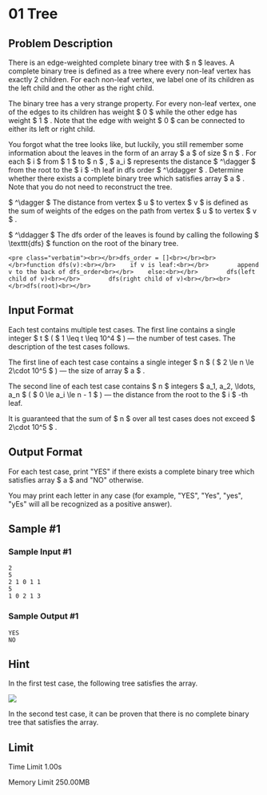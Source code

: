# 01 Tree

## Problem Description

There is an edge-weighted complete binary tree with $ n $ leaves. A complete binary tree is defined as a tree where every non-leaf vertex has exactly 2 children. For each non-leaf vertex, we label one of its children as the left child and the other as the right child.

The binary tree has a very strange property. For every non-leaf vertex, one of the edges to its children has weight $ 0 $ while the other edge has weight $ 1 $ . Note that the edge with weight $ 0 $ can be connected to either its left or right child.

You forgot what the tree looks like, but luckily, you still remember some information about the leaves in the form of an array $ a $ of size $ n $ . For each $ i $ from $ 1 $ to $ n $ , $ a_i $ represents the distance $ ^\dagger $ from the root to the $ i $ -th leaf in dfs order $ ^\ddagger $ . Determine whether there exists a complete binary tree which satisfies array $ a $ . Note that you do not need to reconstruct the tree.

 $ ^\dagger $ The distance from vertex $ u $ to vertex $ v $ is defined as the sum of weights of the edges on the path from vertex $ u $ to vertex $ v $ .

 $ ^\ddagger $ The dfs order of the leaves is found by calling the following $ \texttt{dfs} $ function on the root of the binary tree.

```
<pre class="verbatim"><br></br>dfs_order = []<br></br><br></br>function dfs(v):<br></br>    if v is leaf:<br></br>        append v to the back of dfs_order<br></br>    else:<br></br>        dfs(left child of v)<br></br>        dfs(right child of v)<br></br><br></br>dfs(root)<br></br>
```

## Input Format

Each test contains multiple test cases. The first line contains a single integer $ t $ ( $ 1 \leq t \leq 10^4 $ ) — the number of test cases. The description of the test cases follows.

The first line of each test case contains a single integer $ n $ ( $ 2 \le n \le 2\cdot 10^5 $ ) — the size of array $ a $ .

The second line of each test case contains $ n $ integers $ a_1, a_2, \ldots, a_n $ ( $ 0 \le a_i \le n - 1 $ ) — the distance from the root to the $ i $ -th leaf.

It is guaranteed that the sum of $ n $ over all test cases does not exceed $ 2\cdot 10^5 $ .

## Output Format

For each test case, print "YES" if there exists a complete binary tree which satisfies array $ a $ and "NO" otherwise.

You may print each letter in any case (for example, "YES", "Yes", "yes", "yEs" will all be recognized as a positive answer).

## Sample #1

### Sample Input #1

```
2
5
2 1 0 1 1
5
1 0 2 1 3
```

### Sample Output #1

```
YES
NO
```

## Hint

In the first test case, the following tree satisfies the array.

![](https://cdn.luogu.com.cn/upload/vjudge_pic/CF1919D/2af3796cd4a2a9733f8a3c061e8120f70b3cbf6a.png)

In the second test case, it can be proven that there is no complete binary tree that satisfies the array.

## Limit



Time Limit
1.00s

Memory Limit
250.00MB